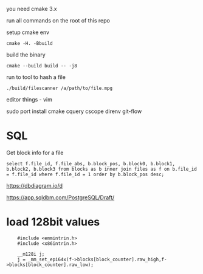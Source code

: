 you need cmake 3.x

run all commands on the root of this repo

setup cmake env

    cmake -H. -Bbuild


build the binary

    cmake --build build -- -j8


run to tool to hash a file

    ./build/filescanner /a/path/to/file.mpg



editor things - vim 

sudo port install cmake cquery cscope direnv git-flow


# SQL

Get block info for a file

    select f.file_id, f.file_abs, b.block_pos, b.block0, b.block1, b.block2, b.block3 from blocks as b inner join files as f on b.file_id = f.file_id where f.file_id = 1 order by b.block_pos desc;


https://dbdiagram.io/d

https://app.sqldbm.com/PostgreSQL/Draft/


# load 128bit values
        #include <emmintrin.h>
        #include <x86intrin.h>

        __m128i j;
        j = _mm_set_epi64x(f->blocks[block_counter].raw_high,f->blocks[block_counter].raw_low);